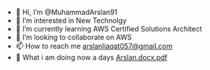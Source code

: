 - 👋 Hi, I’m @MuhammadArslan91
- 👀 I’m interested in New Technolgy
- 🌱 I’m currently learning AWS Certified Solutions Architect
- 💞️ I’m looking to collaborate on AWS 
- 📫 How to reach me arslanliaqat057@gmail.com
- 🧰 What i am doing now a days [Arslan.docx.pdf](https://github.com/MuhammadArslan91/MuhammadArslan91/files/9675346/Arslan.docx.pdf)

<!---
MuhammadArslan91/MuhammadArslan91 is a ✨ special ✨ repository because its `README.md` (this file) appears on your GitHub profile.
You can click the Preview link to take a look at your changes.
--->
